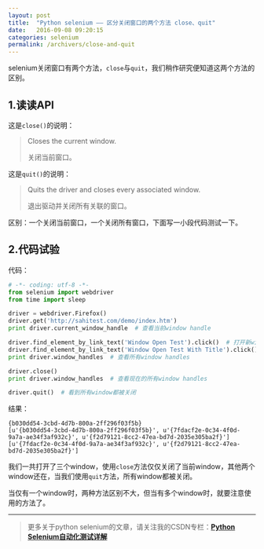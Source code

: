 ```yaml
---
layout: post
title:  "Python selenium —— 区分关闭窗口的两个方法 close、quit"
date:   2016-09-08 09:20:15
categories: selenium
permalink: /archivers/close-and-quit
---
```



selenium关闭窗口有两个方法，`close`与`quit`，我们稍作研究便知道这两个方法的区别。

## **1.读读API**

这是`close()`的说明：

> Closes the current window.
> 
> 关闭当前窗口。

这是`quit()`的说明：

> Quits the driver and closes every associated window.
> 
> 退出驱动并关闭所有关联的窗口。

区别：一个关闭当前窗口，一个关闭所有窗口，下面写一小段代码测试一下。


## **2.代码试验**

代码：

```python
# -*- coding: utf-8 -*-
from selenium import webdriver
from time import sleep

driver = webdriver.Firefox()
driver.get('http://sahitest.com/demo/index.htm')
print driver.current_window_handle  # 查看当前window handle

driver.find_element_by_link_text('Window Open Test').click()  # 打开新window1
driver.find_element_by_link_text('Window Open Test With Title').click()  # 打开新window2
print driver.window_handles  # 查看所有window handles

driver.close()
print driver.window_handles  # 查看现在的所有window handles

driver.quit()  # 看到所有window都被关闭
```

结果：

```
{b030dd54-3cbd-4d7b-800a-2ff296f03f5b}
[u'{b030dd54-3cbd-4d7b-800a-2ff296f03f5b}', u'{7fdacf2e-0c34-4f0d-9a7a-ae34f3af932c}', u'{f2d79121-8cc2-47ea-bd7d-2035e305ba2f}']
[u'{7fdacf2e-0c34-4f0d-9a7a-ae34f3af932c}', u'{f2d79121-8cc2-47ea-bd7d-2035e305ba2f}']
```

我们一共打开了三个window，使用`close`方法仅仅关闭了当前window，其他两个window还在，当我们使用`quit`方法，所有window都被关闭。

当仅有一个window时，两种方法区别不大，但当有多个window时，就要注意使用的方法了。


****

> 更多关于python selenium的文章，请关注我的CSDN专栏：**[Python Selenium自动化测试详解](http://blog.csdn.net/column/details/12694.html)**

